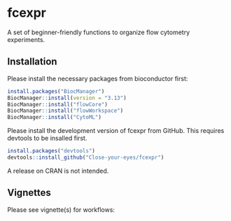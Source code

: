 
<!-- README.md is generated from README.Rmd. Please edit that file -->

# fcexpr

<!-- badges: start -->
<!-- badges: end -->

A set of beginner-friendly functions to organize flow cytometry
experiments.

## Installation

Please install the necessary packages from bioconductor first:

``` r
install.packages("BiocManager")
BiocManager::install(version = "3.13")
BiocManager::install("flowCore")
BiocManager::install("flowWorkspace")
BiocManager::install("CytoML")
```

Please install the development version of fcexpr from GitHub. This
requires devtools to be insalled first.

``` r
install.packages("devtools")
devtools::install_github("Close-your-eyes/fcexpr")
```

A release on CRAN is not intended.

## Vignettes

Please see vignette(s) for workflows:

